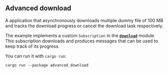 ## Advanced download

A application that asynchronously downloads multiple dummy file of 100 MB and tracks the download progress or cancel the download task respectively.

The example implements a custom `Subscription` in the __[`download`](src/download.rs)__ module. This subscription downloads and produces messages that can be used to keep track of its progress.

You can run it with `cargo run`:

```
cargo run --package advanced_download
```
